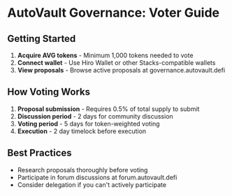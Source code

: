 # AutoVault Governance: Voter Guide

## Getting Started

1. **Acquire AVG tokens** - Minimum 1,000 tokens needed to vote
2. **Connect wallet** - Use Hiro Wallet or other Stacks-compatible wallets
3. **View proposals** - Browse active proposals at governance.autovault.defi

## How Voting Works

1. **Proposal submission** - Requires 0.5% of total supply to submit
2. **Discussion period** - 2 days for community discussion
3. **Voting period** - 5 days for token-weighted voting
4. **Execution** - 2 day timelock before execution

## Best Practices

- Research proposals thoroughly before voting
- Participate in forum discussions at forum.autovault.defi
- Consider delegation if you can't actively participate
